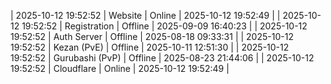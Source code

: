 | 2025-10-12 19:52:52 | Website | Online | 2025-10-12 19:52:49 |
| 2025-10-12 19:52:52 | Registration | Offline | 2025-09-09 16:40:23 |
| 2025-10-12 19:52:52 | Auth Server | Offline | 2025-08-18 09:33:31 |
| 2025-10-12 19:52:52 | Kezan (PvE) | Offline | 2025-10-11 12:51:30 |
| 2025-10-12 19:52:52 | Gurubashi (PvP) | Offline | 2025-08-23 21:44:06 |
| 2025-10-12 19:52:52 | Cloudflare | Online | 2025-10-12 19:52:49 |
